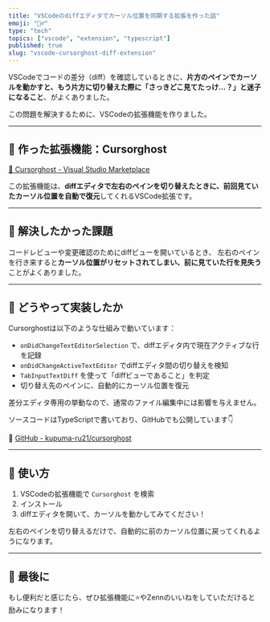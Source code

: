 ```yaml
---
title: "VSCodeのdiffエディタでカーソル位置を同期する拡張を作った話"
emoji: "🧙‍♂️"
type: "tech"
topics: ["vscode", "extension", "typescript"]
published: true
slug: "vscode-cursorghost-diff-extension"
---
```


VSCodeでコードの差分（diff）を確認しているときに、**片方のペインでカーソルを動かすと、もう片方に切り替えた際に「さっきどこ見てたっけ…？」と迷子になること**、がよくありました。

この問題を解決するために、VSCodeの拡張機能を作りました。

---

## 🧠 作った拡張機能：Cursorghost

[🔗 Cursorghost - Visual Studio Marketplace](https://marketplace.visualstudio.com/items?itemName=kupuma-ru21.Cursorghost)

この拡張機能は、**diffエディタで左右のペインを切り替えたときに、前回見ていたカーソル位置を自動で復元**してくれるVSCode拡張です。

---

## 🎯 解決したかった課題

コードレビューや変更確認のためにdiffビューを開いているとき、
左右のペインを行き来すると**カーソル位置がリセットされてしまい、前に見ていた行を見失う**ことがよくありました。

---

## 🔨 どうやって実装したか

Cursorghostは以下のような仕組みで動いています：

- `onDidChangeTextEditorSelection` で、diffエディタ内で現在アクティブな行を記録
- `onDidChangeActiveTextEditor` でdiffエディタ間の切り替えを検知
- `TabInputTextDiff` を使って「diffビューであること」を判定
- 切り替え先のペインに、自動的にカーソル位置を復元

差分エディタ専用の挙動なので、通常のファイル編集中には影響を与えません。

ソースコードはTypeScriptで書いており、GitHubでも公開しています👇

🔗 [GitHub - kupuma-ru21/cursorghost](https://github.com/kupuma-ru21/cursorghost)

---

## 🚀 使い方

1. VSCodeの拡張機能で `Cursorghost` を検索
2. インストール
3. diffエディタを開いて、カーソルを動かしてみてください！

左右のペインを切り替えるだけで、自動的に前のカーソル位置に戻ってくれるようになります。

---

## 🙏 最後に

もし便利だと感じたら、ぜひ拡張機能に⭐️やZennのいいねをしていただけると励みになります！
